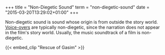 +++
title = "Non-Diegetic Sound"
term = "non-diegetic-sound"
date = "2015-03-20T13:29:02+01:00"
+++

Non-diegetic sound is sound whose origin is from outside the story
world.<!--more--> [Voice-overs](../voice-over/) are typically
non-diegetic, since the narration does not appear in the film's story
world. Usually, the music soundtrack of a film is non-diegetic.

{{< embed_clip "Rescue of Gasim" >}}
